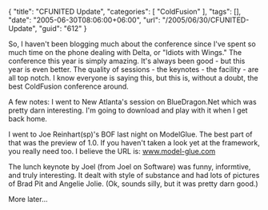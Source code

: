 {
	"title": "CFUNITED Update",
	"categories": [
		"ColdFusion"
	],
	"tags": [],
	"date": "2005-06-30T08:06:00+06:00",
	"url": "/2005/06/30/CFUNITED-Update",
	"guid": "612"
}

So, I haven't been blogging much about the conference since I've spent so much time on the phone dealing with Delta, or "Idiots with Wings." The conference this year is simply amazing.  It's always been good - but this year is even better. The quality of sessions - the keynotes - the facility - are all top notch. I know everyone is saying this, but this is, without a doubt, the best ColdFusion conference around.

A few notes: I went to New Atlanta's session on BlueDragon.Net which was pretty darn interesting. I'm going to download and play with it when I get back home. 

I went to Joe Reinhart(sp)'s BOF last night on ModelGlue. The best part of that was the preview of 1.0. If you haven't taken a look yet at the framework, you really need too. I believe the URL is: www.model-glue.com

The lunch keynote by Joel (from Joel on Software) was funny, informtive, and truly interesting. It dealt with style of substance and had lots of pictures of Brad Pit and Angelie Jolie. (Ok, sounds silly, but it was pretty darn good.)

More later...